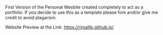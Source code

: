 First Version of the Personal Wesbite created completely to act as a portfolio. 
If you decide to use this as a template please fork and/or give me credit to avoid plagarism.


Website Preview at the Link: https://rjmallik.github.io/
